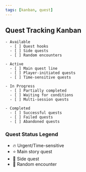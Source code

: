 ```yaml
---
tags: [kanban, quest]
---
```


## Quest Tracking Kanban

```kanban
- Available
  - [ ] Quest hooks
  - [ ] Side quests
  - [ ] Random encounters

- Active
  - [ ] Main quest line
  - [ ] Player-initiated quests
  - [ ] Time-sensitive quests

- In Progress
  - [ ] Partially completed
  - [ ] Waiting for conditions
  - [ ] Multi-session quests

- Completed
  - [ ] Successful quests
  - [ ] Failed quests
  - [ ] Abandoned quests
```

### Quest Status Legend
- 🔥 Urgent/Time-sensitive
- ⭐ Main story quest
- 🎯 Side quest
- 🎲 Random encounter
